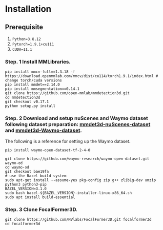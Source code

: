 # Installation
## Prerequisite
1. `Python=3.8.12`
2. `Pytorch=1.9.1+cu111`
3. `CUDA=11.1`

### **Step. 1** Install MMLibraries.
```
pip install mmcv-full==1.3.18 -f https://download.openmmlab.com/mmcv/dist/cu114/torch1.9.1/index.html # change torch/cuda versions
pip install mmdet==2.14.0
pip install mmsegmentation==0.14.1
git clone https://github.com/open-mmlab/mmdetection3d.git
cd mmdetection3d
git checkout v0.17.1
python setup.py install
```

### **Step. 2** Download and setup nuScenes and Waymo dataset following dataset preparation: [mmdet3d-nuScenes-dataset](https://mmdetection3d.readthedocs.io/en/latest/advanced_guides/datasets/nuscenes_det.html) and [mmdet3d-Waymo-dataset](https://mmdetection3d.readthedocs.io/en/latest/advanced_guides/datasets/waymo_det.html). 

The following is a reference for setting up the Waymo dataset.
```
pip install waymo-open-dataset-tf-2-4-0

git clone https://github.com/waymo-research/waymo-open-dataset.git waymo-od
cd waymo-od
git checkout bae19fa
# use the Bazel build system
sudo apt-get install --assume-yes pkg-config zip g++ zlib1g-dev unzip python3 python3-pip
BAZEL_VERSION=3.1.0
sudo bash bazel-${BAZEL_VERSION}-installer-linux-x86_64.sh
sudo apt install build-essential
```

### **Step. 3** Clone FocalFormer3D. 
```
git clone https://github.com/NVlabs/FocalFormer3D.git focalformer3d
cd focalformer3d
```

